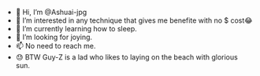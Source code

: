- 👋 Hi, I’m @Ashuai-jpg
- 👀 I’m interested in any technique that gives me benefite with no $ cost😂
- 🌱 I’m currently learning how to sleep.
- 💞️ I’m looking for joying.
- 📫 No need to reach me.
- 😓 BTW Guy-Z is a lad who likes to laying on the  beach with glorious sun.

<!---
Ashuai-jpg/Ashuai-jpg is a ✨ special ✨ repository because its `README.md` (this file) appears on your GitHub profile.
You can click the Preview link to take a look at your changes.
--->
